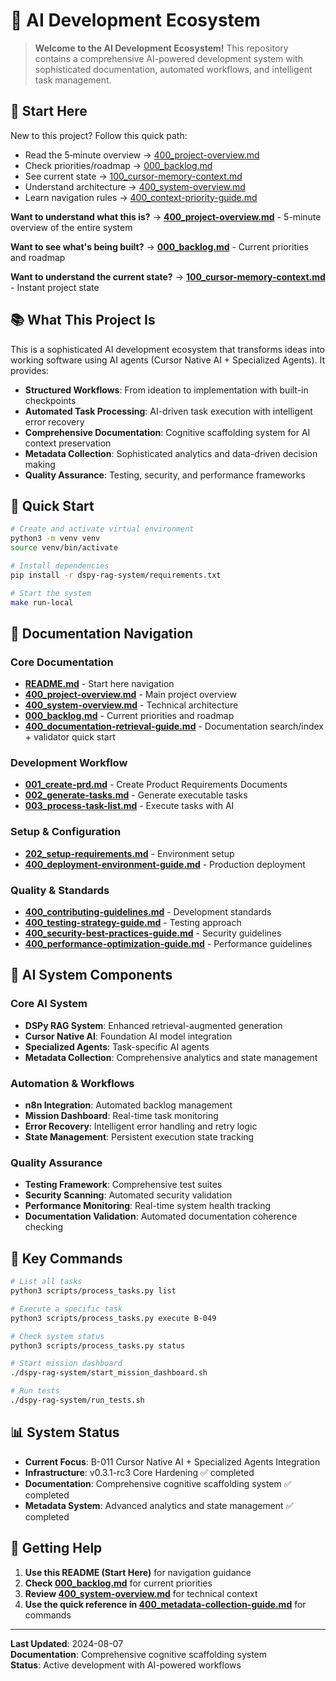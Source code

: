 <!-- CONTEXT_REFERENCE: 400_context-priority-guide.md -->
<!-- MODULE_REFERENCE: 100_cursor-memory-context.md -->
<!-- MODULE_REFERENCE: 400_deployment-environment-guide.md -->
<!-- MODULE_REFERENCE: 400_contributing-guidelines.md -->

# 🚀 AI Development Ecosystem

> **Welcome to the AI Development Ecosystem!** This repository contains a comprehensive AI-powered development system with sophisticated documentation, automated workflows, and intelligent task management.

## 🎯 **Start Here**

New to this project? Follow this quick path:
- Read the 5‑minute overview → [400_project-overview.md](400_project-overview.md)
- Check priorities/roadmap → [000_backlog.md](000_backlog.md)
- See current state → [100_cursor-memory-context.md](100_cursor-memory-context.md)
- Understand architecture → [400_system-overview.md](400_system-overview.md)
- Learn navigation rules → [400_context-priority-guide.md](400_context-priority-guide.md)

**Want to understand what this is?** → **[400_project-overview.md](400_project-overview.md)** - 5-minute overview of the entire system

**Want to see what's being built?** → **[000_backlog.md](000_backlog.md)** - Current priorities and roadmap

**Want to understand the current state?** → **[100_cursor-memory-context.md](100_cursor-memory-context.md)** - Instant project state

## 📚 **What This Project Is**

This is a sophisticated AI development ecosystem that transforms ideas into working software using AI agents (Cursor Native AI + Specialized Agents). It provides:

- **Structured Workflows**: From ideation to implementation with built-in checkpoints
- **Automated Task Processing**: AI-driven task execution with intelligent error recovery
- **Comprehensive Documentation**: Cognitive scaffolding system for AI context preservation
- **Metadata Collection**: Sophisticated analytics and data-driven decision making
- **Quality Assurance**: Testing, security, and performance frameworks

## 🚀 **Quick Start**

```bash
# Create and activate virtual environment
python3 -m venv venv
source venv/bin/activate

# Install dependencies
pip install -r dspy-rag-system/requirements.txt

# Start the system
make run-local
```

## 📖 **Documentation Navigation**

### **Core Documentation**
- **[README.md](README.md)** - Start here navigation
- **[400_project-overview.md](400_project-overview.md)** - Main project overview
- **[400_system-overview.md](400_system-overview.md)** - Technical architecture
- **[000_backlog.md](000_backlog.md)** - Current priorities and roadmap
 - **[400_documentation-retrieval-guide.md](400_documentation-retrieval-guide.md)** - Documentation search/index + validator quick start

### **Development Workflow**
- **[001_create-prd.md](001_create-prd.md)** - Create Product Requirements Documents
- **[002_generate-tasks.md](002_generate-tasks.md)** - Generate executable tasks
- **[003_process-task-list.md](003_process-task-list.md)** - Execute tasks with AI

### **Setup & Configuration**
- **[202_setup-requirements.md](202_setup-requirements.md)** - Environment setup
- **[400_deployment-environment-guide.md](400_deployment-environment-guide.md)** - Production deployment

### **Quality & Standards**
- **[400_contributing-guidelines.md](400_contributing-guidelines.md)** - Development standards
- **[400_testing-strategy-guide.md](400_testing-strategy-guide.md)** - Testing approach
- **[400_security-best-practices-guide.md](400_security-best-practices-guide.md)** - Security guidelines
- **[400_performance-optimization-guide.md](400_performance-optimization-guide.md)** - Performance guidelines

## 🤖 **AI System Components**

### **Core AI System**
- **DSPy RAG System**: Enhanced retrieval-augmented generation
- **Cursor Native AI**: Foundation AI model integration
- **Specialized Agents**: Task-specific AI agents
- **Metadata Collection**: Comprehensive analytics and state management

### **Automation & Workflows**
- **n8n Integration**: Automated backlog management
- **Mission Dashboard**: Real-time task monitoring
- **Error Recovery**: Intelligent error handling and retry logic
- **State Management**: Persistent execution state tracking

### **Quality Assurance**
- **Testing Framework**: Comprehensive test suites
- **Security Scanning**: Automated security validation
- **Performance Monitoring**: Real-time system health tracking
- **Documentation Validation**: Automated documentation coherence checking

## 🔧 **Key Commands**

```bash
# List all tasks
python3 scripts/process_tasks.py list

# Execute a specific task
python3 scripts/process_tasks.py execute B-049

# Check system status
python3 scripts/process_tasks.py status

# Start mission dashboard
./dspy-rag-system/start_mission_dashboard.sh

# Run tests
./dspy-rag-system/run_tests.sh
```

## 📊 **System Status**

- **Current Focus**: B-011 Cursor Native AI + Specialized Agents Integration
- **Infrastructure**: v0.3.1-rc3 Core Hardening ✅ completed
- **Documentation**: Comprehensive cognitive scaffolding system ✅ completed
- **Metadata System**: Advanced analytics and state management ✅ completed

## 🎯 **Getting Help**

1. **Use this README (Start Here)** for navigation guidance
2. **Check [000_backlog.md](000_backlog.md)** for current priorities
3. **Review [400_system-overview.md](400_system-overview.md)** for technical context
4. **Use the quick reference in [400_metadata-collection-guide.md](400_metadata-collection-guide.md#-quick-reference)** for commands

---

**Last Updated**: 2024-08-07  
**Documentation**: Comprehensive cognitive scaffolding system  
**Status**: Active development with AI-powered workflows


